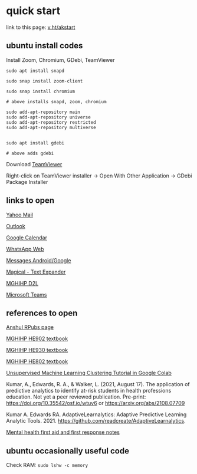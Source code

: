 # quick start

link to this page: [v.ht/akstart](https://v.ht/akstart)

## ubuntu install codes

Install Zoom, Chromium, GDebi, TeamViewer

```
sudo apt install snapd

sudo snap install zoom-client

sudo snap install chromium

# above installs snapd, zoom, chromium
```


```
sudo add-apt-repository main
sudo add-apt-repository universe
sudo add-apt-repository restricted
sudo add-apt-repository multiverse  


sudo apt install gdebi

# above adds gdebi
```

Download <a href="https://www.teamviewer.com/en-us/download/linux/" target="_blank">TeamViewer</a>

Right-click on TeamViewer installer -> Open With Other Application -> GDebi Package Installer

## links to open

<a href="https://mail.yahoo.com" target="_blank">Yahoo Mail</a>

<a href="http://outlook.office.com" target="_blank">Outlook</a>

<a href="http://calendar.google.com" target="_blank">Google Calendar</a>

<a href="http://web.whatsapp.com" target="_blank">WhatsApp Web</a>

<a href="http://messages.google.com/web" target="_blank">Messages Android/Google</a>

[Magical - Text Expander](https://chrome.google.com/webstore/detail/magical-text-expansion/iibninhmiggehlcdolcilmhacighjamp)

[MGHIHP D2L](https://mghinstitute.desire2learn.com/d2l/login)

[Microsoft Teams](teams.microsoft.com)

## references to open

[Anshul RPubs page](https://rpubs.com/anshulkumar)

[MGHIHP HE902 textbook](https://bookdown.org/anshul302/HE902-MGHIHP-Spring2020/)

[MGHIHP HE930 textbook](https://bookdown.org/anshul302/paml/)

[MGHIHP HE802 textbook](https://bookdown.org/anshul302/HE802-MGHIHP-Spring2020/)

[Unsupervised Machine Learning Clustering Tutorial in Google Colab](http://tinyurl.com/AnshulCluster1)

Kumar, A., Edwards, R. A., & Walker, L. (2021, August 17). The application of predictive analytics to identify at-risk students in health professions education. Not yet a peer reviewed publication. Pre-print: https://doi.org/10.35542/osf.io/wtuv6  or https://arxiv.org/abs/2108.07709

Kumar A. Edwards RA. AdaptiveLearnalytics: Adaptive Predictive Learning Analytic Tools. 2021. https://github.com/readcreate/AdaptiveLearnalytics.

[Mental health first aid and first response notes](https://github.com/readcreate/notes/blob/main/MentalHealthFirstAid.md)

## ubuntu occasionally useful code

Check RAM: `sudo lshw -c memory`

